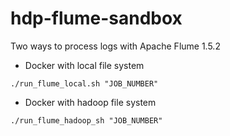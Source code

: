 # hdp-flume-sandbox
Two ways to process logs with Apache Flume 1.5.2

* Docker with local file system
```
./run_flume_local.sh "JOB_NUMBER"
```

* Docker with hadoop file system
```
./run_flume_hadoop_sh "JOB_NUMBER"
```

